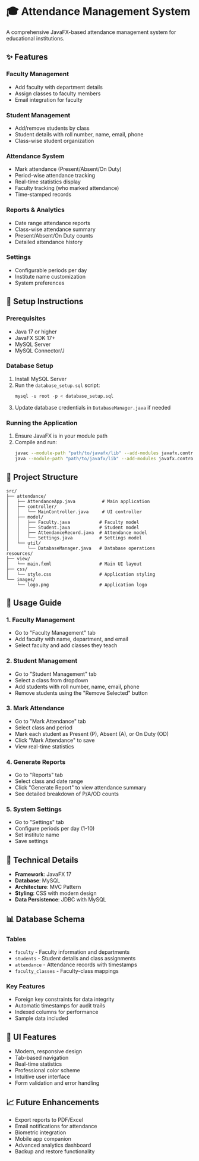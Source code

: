 # 🎓 Attendance Management System

A comprehensive JavaFX-based attendance management system for educational institutions.

## ✨ Features

### Faculty Management
- Add faculty with department details
- Assign classes to faculty members
- Email integration for faculty

### Student Management
- Add/remove students by class
- Student details with roll number, name, email, phone
- Class-wise student organization

### Attendance System
- Mark attendance (Present/Absent/On Duty)
- Period-wise attendance tracking
- Real-time statistics display
- Faculty tracking (who marked attendance)
- Time-stamped records

### Reports & Analytics
- Date range attendance reports
- Class-wise attendance summary
- Present/Absent/On Duty counts
- Detailed attendance history

### Settings
- Configurable periods per day
- Institute name customization
- System preferences

## 🚀 Setup Instructions

### Prerequisites
- Java 17 or higher
- JavaFX SDK 17+
- MySQL Server
- MySQL Connector/J

### Database Setup
1. Install MySQL Server
2. Run the `database_setup.sql` script:
   ```sql
   mysql -u root -p < database_setup.sql
   ```
3. Update database credentials in `DatabaseManager.java` if needed

### Running the Application
1. Ensure JavaFX is in your module path
2. Compile and run:
   ```bash
   javac --module-path "path/to/javafx/lib" --add-modules javafx.controls,javafx.fxml -d out src/attendance/*.java src/attendance/*/*.java
   java --module-path "path/to/javafx/lib" --add-modules javafx.controls,javafx.fxml -cp out;mysql-connector-j-9.4.0.jar attendance.AttendanceApp
   ```

## 📁 Project Structure
```
src/
├── attendance/
│   ├── AttendanceApp.java          # Main application
│   ├── controller/
│   │   └── MainController.java     # UI controller
│   ├── model/
│   │   ├── Faculty.java           # Faculty model
│   │   ├── Student.java           # Student model
│   │   ├── AttendanceRecord.java  # Attendance model
│   │   └── Settings.java          # Settings model
│   └── util/
│       └── DatabaseManager.java   # Database operations
resources/
├── view/
│   └── main.fxml                  # Main UI layout
├── css/
│   └── style.css                  # Application styling
└── images/
    └── logo.png                   # Application logo
```

## 🎯 Usage Guide

### 1. Faculty Management
- Go to "Faculty Management" tab
- Add faculty with name, department, and email
- Select faculty and add classes they teach

### 2. Student Management
- Go to "Student Management" tab
- Select a class from dropdown
- Add students with roll number, name, email, phone
- Remove students using the "Remove Selected" button

### 3. Mark Attendance
- Go to "Mark Attendance" tab
- Select class and period
- Mark each student as Present (P), Absent (A), or On Duty (OD)
- Click "Mark Attendance" to save
- View real-time statistics

### 4. Generate Reports
- Go to "Reports" tab
- Select class and date range
- Click "Generate Report" to view attendance summary
- See detailed breakdown of P/A/OD counts

### 5. System Settings
- Go to "Settings" tab
- Configure periods per day (1-10)
- Set institute name
- Save settings

## 🔧 Technical Details

- **Framework**: JavaFX 17
- **Database**: MySQL
- **Architecture**: MVC Pattern
- **Styling**: CSS with modern design
- **Data Persistence**: JDBC with MySQL

## 📊 Database Schema

### Tables
- `faculty` - Faculty information and departments
- `students` - Student details and class assignments
- `attendance` - Attendance records with timestamps
- `faculty_classes` - Faculty-class mappings

### Key Features
- Foreign key constraints for data integrity
- Automatic timestamps for audit trails
- Indexed columns for performance
- Sample data included

## 🎨 UI Features

- Modern, responsive design
- Tab-based navigation
- Real-time statistics
- Professional color scheme
- Intuitive user interface
- Form validation and error handling

## 📈 Future Enhancements

- Export reports to PDF/Excel
- Email notifications for attendance
- Biometric integration
- Mobile app companion
- Advanced analytics dashboard
- Backup and restore functionality
